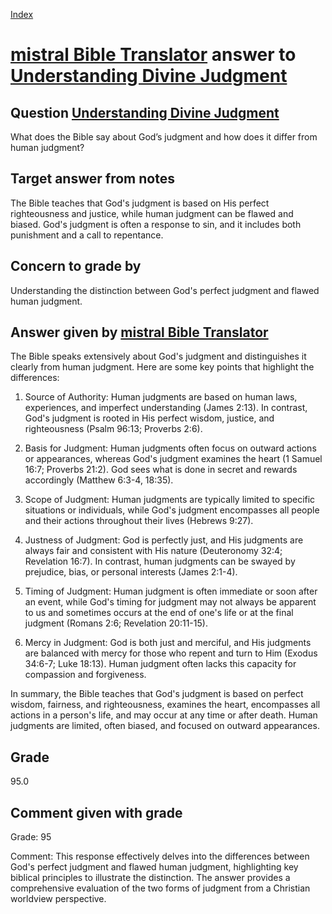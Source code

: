 
[Index](../../index.md)
# [mistral Bible Translator](../../answering_models/mistral_Bible_Translator.md) answer to [Understanding Divine Judgment](../../questions/Understanding_Divine_Judgment.md)

## Question [Understanding Divine Judgment](../../questions/Understanding_Divine_Judgment.md)
What does the Bible say about God’s judgment and how does it differ from human judgment?

## Target answer from notes
The Bible teaches that God's judgment is based on His perfect righteousness and justice, while human judgment can be flawed and biased. God's judgment is often a response to sin, and it includes both punishment and a call to repentance.

## Concern to grade by
Understanding the distinction between God's perfect judgment and flawed human judgment.

## Answer given by [mistral Bible Translator](../../answering_models/mistral_Bible_Translator.md)
 The Bible speaks extensively about God's judgment and distinguishes it clearly from human judgment. Here are some key points that highlight the differences:

1. Source of Authority: Human judgments are based on human laws, experiences, and imperfect understanding (James 2:13). In contrast, God's judgment is rooted in His perfect wisdom, justice, and righteousness (Psalm 96:13; Proverbs 2:6).

2. Basis for Judgment: Human judgments often focus on outward actions or appearances, whereas God's judgment examines the heart (1 Samuel 16:7; Proverbs 21:2). God sees what is done in secret and rewards accordingly (Matthew 6:3-4, 18:35).

3. Scope of Judgment: Human judgments are typically limited to specific situations or individuals, while God's judgment encompasses all people and their actions throughout their lives (Hebrews 9:27).

4. Justness of Judgment: God is perfectly just, and His judgments are always fair and consistent with His nature (Deuteronomy 32:4; Revelation 16:7). In contrast, human judgments can be swayed by prejudice, bias, or personal interests (James 2:1-4).

5. Timing of Judgment: Human judgment is often immediate or soon after an event, while God's timing for judgment may not always be apparent to us and sometimes occurs at the end of one's life or at the final judgment (Romans 2:6; Revelation 20:11-15).

6. Mercy in Judgment: God is both just and merciful, and His judgments are balanced with mercy for those who repent and turn to Him (Exodus 34:6-7; Luke 18:13). Human judgment often lacks this capacity for compassion and forgiveness.

In summary, the Bible teaches that God's judgment is based on perfect wisdom, fairness, and righteousness, examines the heart, encompasses all actions in a person's life, and may occur at any time or after death. Human judgments are limited, often biased, and focused on outward appearances.

## Grade
95.0

## Comment given with grade
Grade: 95

Comment: This response effectively delves into the differences between God's perfect judgment and flawed human judgment, highlighting key biblical principles to illustrate the distinction. The answer provides a comprehensive evaluation of the two forms of judgment from a Christian worldview perspective.
